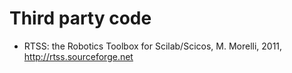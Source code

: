 #  Third party code
* RTSS: the Robotics Toolbox for Scilab/Scicos, M. Morelli, 2011, http://rtss.sourceforge.net


